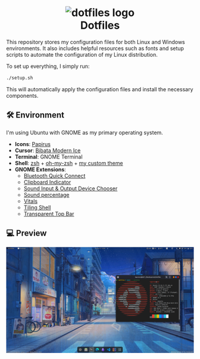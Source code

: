 <h1 align="center">
  <img width="120" src="https://i.imgur.com/PfPvjUM.png" alt="dotfiles logo"><br/>
  Dotfiles
</h1>

This repository stores my configuration files for both Linux and Windows environments. It also includes helpful resources such as fonts and setup scripts to automate the configuration of my Linux distribution.

To set up everything, I simply run:

```sh
./setup.sh
```

This will automatically apply the configuration files and install the necessary components.

## 🛠 Environment

I'm using Ubuntu with GNOME as my primary operating system.

- **Icons**: [Papirus](https://www.gnome-look.org/p/1166289)
- **Cursor**: [Bibata Modern Ice](https://www.gnome-look.org/p/1197198)
- **Terminal**: GNOME Terminal
- **Shell**: [zsh](https://www.zsh.org/) + [oh-my-zsh](https://ohmyz.sh/) + [my custom theme](./linux/zsh/themes/dcf.zsh-theme)
- **GNOME Extensions**:
  - [Bluetooth Quick Connect](https://extensions.gnome.org/extension/1401/bluetooth-quick-connect/)
  - [Clipboard Indicator](https://extensions.gnome.org/extension/779/clipboard-indicator/)
  - [Sound Input & Output Device Chooser](https://extensions.gnome.org/extension/906/sound-output-device-chooser/)
  - [Sound percentage](https://extensions.gnome.org/extension/2120/sound-percentage/)
  - [Vitals](https://extensions.gnome.org/extension/1460/vitals/)
  - [Tiling Shell](https://extensions.gnome.org/extension/7065/tiling-shell/)
  - [Transparent Top Bar](https://extensions.gnome.org/extension/3960/transparent-top-bar-adjustable-transparency/)

## 💻 Preview

![Ubuntu](./assets/screenshots/Ubuntu.png)
